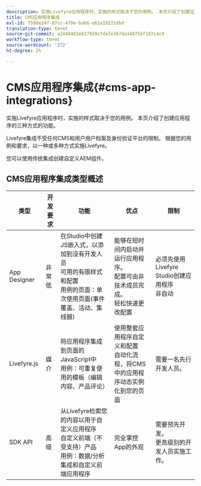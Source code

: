 ```yaml
---
description: 实施Livefyre应用程序时，实施的样式取决于您的用例。 本页介绍了创建应用程序的三种方式的功能。
title: CMS应用程序集成
exl-id: 7590e247-87cc-470e-bab6-e61a19221dbd
translation-type: tm+mt
source-git-commit: a2449482e617939cfda7e367da34875bf187c4c9
workflow-type: tm+mt
source-wordcount: '272'
ht-degree: 2%

---
```


# CMS应用程序集成{#cms-app-integrations}

实施Livefyre应用程序时，实施的样式取决于您的用例。 本页介绍了创建应用程序的三种方式的功能。

Livefyre集成不受任何CMS和用户用户档案及身份验证平台的限制。 根据您的用例和要求，以一种或多种方式实施Livefyre。

您可以使用传统集成创建自定义AEM组件。

## CMS应用程序集成类型概述

| 类型 | 开发要求 | 功能 | 优点 | 限制 |
|--- |--- |--- |--- |--- |
| App Designer | 非常低 | 在Studio中创建JS嵌入式，以添加到没有开发人员<br>可用的有限样式和配置</br>用例的页面：单次使用页面(事件覆盖、活动、集线器) | 能够在短时间内启动并运行应用程序。 <br>配置可由非技术成员完成。<br>轻松快速更改配置 | 必须先使用Livefyre Studio创建应用程序<br>非自动 |
| Livefyre.js | 媒介 | 将应用程序集成到页面的JavaScript中<br>用例：可重复使用的模板（编辑内容、产品评论） | 使用整套应用程序自定义和配置<br>自动化流程，将CMS中的应用程序动态实例化到您的页面 | 需要一名先行开发人员。 |
| SDK API | 高级 | 从Livefyre检索您的内容以用于自定义应用程序<br>自定义前端（不受支持）产品<br>用例：数据/分析集成和自定义前端应用程序 | 完全掌控App的外观 | 需要预先开发。 <br>更高级别的开发人员实施工作。 |
